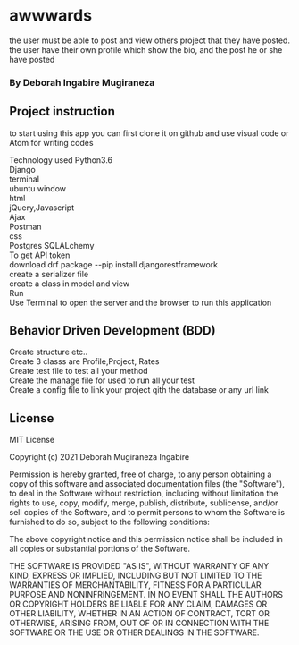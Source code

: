 # awwwards
the user must be able to post and view others project that they have posted. the user have their own profile which show the bio, 
and the post he or she have posted

### By Deborah Ingabire Mugiraneza

## Project instruction
to start using this app you can first clone it on github and use visual code or Atom for writing codes

Technology used
Python3.6 <br>
Django <br>
terminal<br>
ubuntu window <br>
html <br>
jQuery,Javascript <br>
Ajax <br>
Postman <br>
css <br> 
Postgres SQLALchemy <br>
To get API token <br>
download drf package --pip install djangorestframework <br>
create a serializer file <br>
create a class in model and view <br>
Run <br>
Use Terminal to open the server and the browser to run this application <br>

## Behavior Driven Development (BDD)
Create structure etc.. <br>
Create 3 classs are Profile,Project, Rates <br>
Create test file to test all your method <br>
Create the manage file for used to run all your test <br>
Create a config file to link your project qith the database or any url link <br>

## License
MIT License

Copyright (c) 2021 Deborah Mugiraneza Ingabire

Permission is hereby granted, free of charge, to any person obtaining a copy of this software and associated documentation files (the "Software"), to deal in the Software without restriction, including without limitation the rights to use, copy, modify, merge, publish, distribute, sublicense, and/or sell copies of the Software, and to permit persons to whom the Software is furnished to do so, subject to the following conditions:

The above copyright notice and this permission notice shall be included in all copies or substantial portions of the Software.

THE SOFTWARE IS PROVIDED "AS IS", WITHOUT WARRANTY OF ANY KIND, EXPRESS OR IMPLIED, INCLUDING BUT NOT LIMITED TO THE WARRANTIES OF MERCHANTABILITY, FITNESS FOR A PARTICULAR PURPOSE AND NONINFRINGEMENT. IN NO EVENT SHALL THE AUTHORS OR COPYRIGHT HOLDERS BE LIABLE FOR ANY CLAIM, DAMAGES OR OTHER LIABILITY, WHETHER IN AN ACTION OF CONTRACT, TORT OR OTHERWISE, ARISING FROM, OUT OF OR IN CONNECTION WITH THE SOFTWARE OR THE USE OR OTHER DEALINGS IN THE SOFTWARE.
